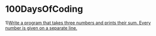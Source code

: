 # 100DaysOfCoding

1)[Write a program that takes three numbers and prints their sum. Every number is given on a separate line.](Doo1.md)
